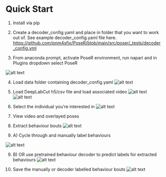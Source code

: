 # Quick Start

1) Install via pip

2) Create a decoder_config.yaml and place in folder that you want to work out of.
   See example decoder_config.yaml file here.
   https://github.com/pnm4sfix/PoseR/blob/main/src/poser/_tests/decoder_config.yml

3) From anaconda prompt, activate PoseR environment, run napari and in Plugins dropdown select PoseR

![alt text](https://github.com/pnm4sfix/PoseR/blob/generalise-species/docs/Workflow1-LoadPlugin1.png?raw=true)


4) Load data folder containing decoder_config.yaml
![alt text](https://github.com/pnm4sfix/PoseR/blob/generalise-species/docs/Workflow1-SelectProjectFolder2.png?raw=true)

5) Load DeepLabCut h5/csv file and load associated video
![alt text](https://github.com/pnm4sfix/PoseR/blob/generalise-species/docs/Workflow1-SelectDLCH5File.png?raw=true)
![alt text](https://github.com/pnm4sfix/PoseR/blob/generalise-species/docs/Workflow1-SelectVideoFile4.png?raw=true)

6) Select the individual you're interested in
![alt text](https://github.com/pnm4sfix/PoseR/blob/generalise-species/docs/Workflow1-SelectIndividual5.png?raw=true)

7) View video and overlayed poses

8) Extract behaviour bouts
![alt text](https://github.com/pnm4sfix/PoseR/blob/generalise-species/docs/Workflow1-ExtractBouts.png?raw=true)

9) A) Cycle through and manually label behaviours

![alt text](https://github.com/pnm4sfix/PoseR/blob/generalise-species/docs/Workflow1-LabelBehaviours7.png?raw=true)

9) B) OR use pretrained behaviour decoder to predict labels for extracted behaviours
![alt text](https://github.com/pnm4sfix/PoseR/blob/generalise-species/docs/Workflow1-AnalyseExtractedBouts.png?raw=true)

10) Save the manually or decoder labelled behaviour bouts
![alt text](https://github.com/pnm4sfix/PoseR/blob/generalise-species/docs/Workflow1-SaveLabels8.png?raw=true)